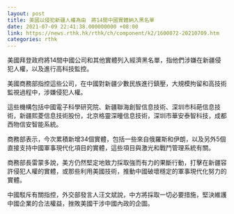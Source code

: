 ```yaml
---
layout: post
title: 美國以侵犯新疆人權為由　將14間中國實體納入黑名單
date: 2021-07-09 22:41:38.000000000 +08:00
link: https://news.rthk.hk/rthk/ch/component/k2/1600072-20210709.htm
categories: rthk
---
```


美國拜登政府將14間中國公司和其他實體列入經濟黑名單，指他們涉嫌在新疆侵犯人權，以及進行高科技監控。

美國商務部指控這些公司，在中國對新疆少數民族進行鎮壓，大規模拘留和高技術監視過程中，涉嫌侵犯人權。

這些機構包括中國電子科學研究院、新疆聯海創智信息技術、深圳市科葩信息技術，新疆熙菱信息技術股份，北京格靈深曈信息技術，深圳市華安泰智科技，成都西物信安智能系統。

商務部表示，今次累積新增34個實體，包括一些來自俄羅斯和伊朗，以及另外5個直接支持中國軍事現代化項目的實體，這些項目與激光和戰鬥管理系統有關。

商務部長雷蒙多說，美方仍然堅定地致力採取強而有力的果斷行動，打擊在新疆容許侵犯人權的實體，或那些利用美國技術，推動中國破壞穩定的軍事現代化努力的實體。

中國駁斥有關指控，外交部發言人汪文斌說，中方將採取一切必要措施，堅決維護中國企業的合法權益，挫敗美國干涉中國內政的企圖。
